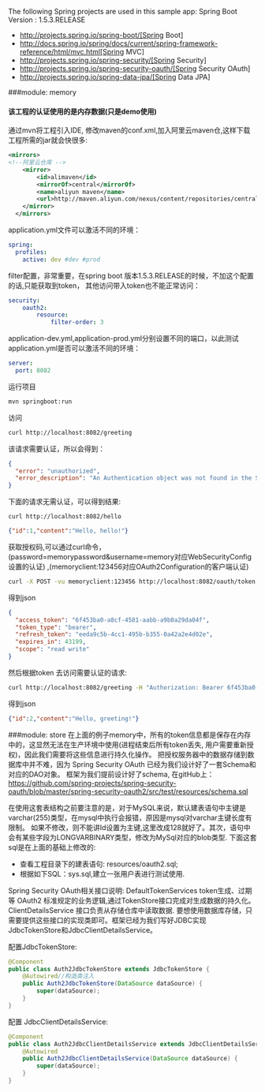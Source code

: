 The following Spring projects are used in this sample app:
Spring Boot Version : 1.5.3.RELEASE
* http://projects.spring.io/spring-boot/[Spring Boot]
* http://docs.spring.io/spring/docs/current/spring-framework-reference/html/mvc.html[Spring MVC]
* http://projects.spring.io/spring-security/[Spring Security]
* http://projects.spring.io/spring-security-oauth/[Spring Security OAuth]
* http://projects.spring.io/spring-data-jpa/[Spring Data JPA]

###module: memory
#### 该工程的认证使用的是内存数据(只是demo使用)
通过mvn将工程引入IDE,
修改maven的conf.xml,加入阿里云maven仓,这样下载工程所需的jar就会快很多:
```xml
<mirrors>
<!--阿里云仓库 -->
    <mirror>
        <id>alimaven</id>
        <mirrorOf>central</mirrorOf>
        <name>aliyun maven</name>
        <url>http://maven.aliyun.com/nexus/content/repositories/central/</url>
    </mirror>	
  </mirrors>
```
application.yml文件可以激活不同的环境：
```yaml
spring:
  profiles:
    active: dev #dev #prod
```
filter配置，非常重要，在spring boot 版本1.5.3.RELEASE的时候，不加这个配置的话,只能获取到token，
其他访问带入token也不能正常访问：
```yaml
security:
    oauth2:
        resource:
            filter-order: 3
```
application-dev.yml,application-prod.yml分别设置不同的端口，以此测试application.yml是否可以激活不同的环境：
```yaml
server:
  port: 8082
```
运行项目
```sh
mvn springboot:run
```
访问
```sh
curl http://localhost:8082/greeting
```
该请求需要认证，所以会得到：
```json
{
  "error": "unauthorized",
  "error_description": "An Authentication object was not found in the SecurityContext"
}
```
下面的请求无需认证，可以得到结果:
```sh
curl http://localhost:8082/hello
```
```json
{"id":1,"content":"Hello, hello!"}
```
获取授权码,可以通过curl命令，(password=memorypassword&username=memory对应WebSecurityConfig设置的认证)
,(memoryclient:123456对应OAuth2Configuration的客户端认证)
```sh
curl -X POST -vu memoryclient:123456 http://localhost:8082/oauth/token -H "Accept: application/json" -d "password=memorypassword&username=memory&grant_type=password&scope=read%20write&client_secret=123456&client_id=memoryclient"
```
得到json
```json
{
  "access_token": "6f453ba0-a8cf-4581-aabb-a9b0a29da04f",
  "token_type": "bearer",
  "refresh_token": "eeda9c5b-4cc1-495b-b355-0a42a2e4d02e",
  "expires_in": 43199,
  "scope": "read write"
}
```
然后根据token 去访问需要认证的请求:
```sh 
curl http://localhost:8082/greeting -H "Authorization: Bearer 6f453ba0-a8cf-4581-aabb-a9b0a29da04f"
```
得到json
```json
{"id":2,"content":"Hello, greeting!"}
```


###module: store
在上面的例子memory中，所有的token信息都是保存在内存中的，这显然无法在生产环境中使用(进程结束后所有token丢失, 用户需要重新授权)，因此我们需要将这些信息进行持久化操作。 
把授权服务器中的数据存储到数据库中并不难，因为 Spring Security OAuth 已经为我们设计好了一套Schema和对应的DAO对象。
框架为我们提前设计好了schema, 在gitHub上：https://github.com/spring-projects/spring-security-oauth/blob/master/spring-security-oauth2/src/test/resources/schema.sql

在使用这套表结构之前要注意的是，对于MySQL来说，默认建表语句中主键是varchar(255)类型，在mysql中执行会报错，原因是mysql对varchar主键长度有限制。
如果不修改，则不能讲Id设置为主键,这里改成128就好了。其次，语句中会有某些字段为LONGVARBINARY类型，修改为MySql对应的blob类型.
下面这套sql是在上面的基础上修改的:
* 查看工程目录下的建表语句: resources/oauth2.sql;
* 根据如下SQL：sys.sql,建立一张用户表进行测试使用.

Spring Security OAuth相关接口说明:
DefaultTokenServices  token生成、过期等 OAuth2 标准规定的业务逻辑,通过TokenStore接口完成对生成数据的持久化。
ClientDetailsService 接口负责从存储仓库中读取数据.
要想使用数据库存储，只需要提供这些接口的实现类即可。框架已经为我们写好JDBC实现JdbcTokenStore和JdbcClientDetailsService。

配置JdbcTokenStore:
```java
@Component
public class Auth2JdbcTokenStore extends JdbcTokenStore {
    @Autowired//构造类注入
    public Auth2JdbcTokenStore(DataSource dataSource) {
        super(dataSource);
    }
}
```
配置 JdbcClientDetailsService:
```java
@Component
public class Auth2JdbcClientDetailsService extends JdbcClientDetailsService {
    @Autowired
    public Auth2JdbcClientDetailsService(DataSource dataSource) {
        super(dataSource);
    }
}
```
